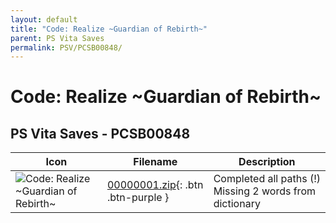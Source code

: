 ```yaml
---
layout: default
title: "Code: Realize ~Guardian of Rebirth~"
parent: PS Vita Saves
permalink: PSV/PCSB00848/
---
```

# Code: Realize ~Guardian of Rebirth~

## PS Vita Saves - PCSB00848

| Icon | Filename | Description |
|------|----------|-------------|
| ![Code: Realize ~Guardian of Rebirth~](https://github.com/bucanero/apollo-vita/raw/main/sce_sys/icon0.png) | [00000001.zip](00000001.zip){: .btn .btn-purple } | Completed all paths (!) Missing 2 words from dictionary  |
